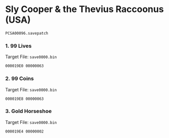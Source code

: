 #  Sly Cooper & the Thevius Raccoonus (USA)

`PCSA00096.savepatch`

### 1. 99 Lives

Target File: `save0000.bin`

```
000019E0 00000063
```

### 2. 99 Coins

Target File: `save0000.bin`

```
000019E8 00000063
```

### 3. Gold Horseshoe

Target File: `save0000.bin`

```
000019E4 00000002
```


